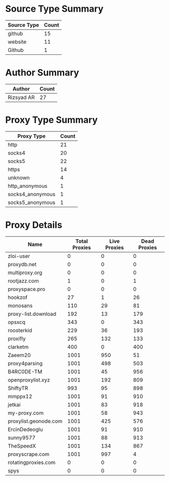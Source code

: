 # Source Type Summary

| Source Type | Count |
|-------------|-------|
| github | 15 |
| website | 11 |
| Github | 1 |


# Author Summary

| Author | Count |
|--------|-------|
| Rizsyad AR | 27 |


# Proxy Type Summary

| Proxy Type | Count |
|------------|-------|
| http | 21 |
| socks4 | 20 |
| socks5 | 22 |
| https | 14 |
| unknown | 4 |
| http_anonymous | 1 |
| socks4_anonymous | 1 |
| socks5_anonymous | 1 |


# Proxy Details

| Name | Total Proxies | Live Proxies | Dead Proxies |
|------|---------------|--------------|---------------|
| zloi-user | 0 | 0 | 0 |
| proxydb.net | 0 | 0 | 0 |
| multiproxy.org | 0 | 0 | 0 |
| rootjazz.com | 1 | 0 | 1 |
| proxyspace.pro | 0 | 0 | 0 |
| hookzof | 27 | 1 | 26 |
| monosans | 110 | 29 | 81 |
| proxy-list.download | 192 | 13 | 179 |
| opsxcq | 343 | 0 | 343 |
| roosterkid | 229 | 36 | 193 |
| proxifly | 265 | 132 | 133 |
| clarketm | 400 | 0 | 400 |
| Zaeem20 | 1001 | 950 | 51 |
| proxy4parsing | 1001 | 498 | 503 |
| B4RC0DE-TM | 1001 | 45 | 956 |
| openproxylist.xyz | 1001 | 192 | 809 |
| ShiftyTR | 993 | 95 | 898 |
| mmppx12 | 1001 | 91 | 910 |
| jetkai | 1001 | 83 | 918 |
| my-proxy.com | 1001 | 58 | 943 |
| proxylist.geonode.com | 1001 | 425 | 576 |
| ErcinDedeoglu | 1001 | 91 | 910 |
| sunny9577 | 1001 | 88 | 913 |
| TheSpeedX | 1001 | 134 | 867 |
| proxyscrape.com | 1001 | 997 | 4 |
| rotatingproxies.com | 0 | 0 | 0 |
| spys | 0 | 0 | 0 |
